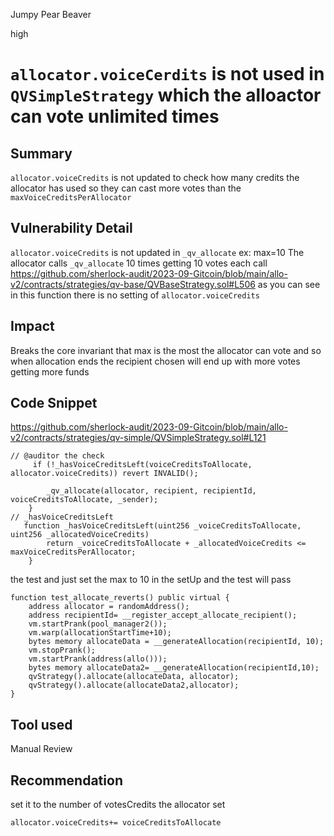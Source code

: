Jumpy Pear Beaver

high

# `allocator.voiceCerdits` is not used in `QVSimpleStrategy` which the alloactor can vote unlimited times
## Summary
`allocator.voiceCredits` is not updated to check how many credits the allocator has used so they can cast more votes than the `maxVoiceCreditsPerAllocator`
## Vulnerability Detail
`allocator.voiceCredits` is not updated in `_qv_allocate` 
ex:
max=10
The allocator calls `_qv_allocate` 10 times getting 10 votes each call 
https://github.com/sherlock-audit/2023-09-Gitcoin/blob/main/allo-v2/contracts/strategies/qv-base/QVBaseStrategy.sol#L506
as you can see in this function there is no setting of `allocator.voiceCredits`
## Impact
Breaks the core invariant that max is the most the allocator can vote and so when allocation ends the recipient chosen will end up with more votes getting more funds 
## Code Snippet
https://github.com/sherlock-audit/2023-09-Gitcoin/blob/main/allo-v2/contracts/strategies/qv-simple/QVSimpleStrategy.sol#L121
```solidity
// @auditor the check 
     if (!_hasVoiceCreditsLeft(voiceCreditsToAllocate, allocator.voiceCredits)) revert INVALID();

        _qv_allocate(allocator, recipient, recipientId, voiceCreditsToAllocate, _sender);
    }
// _hasVoiceCreditsLeft
   function _hasVoiceCreditsLeft(uint256 _voiceCreditsToAllocate, uint256 _allocatedVoiceCredits)
        return _voiceCreditsToAllocate + _allocatedVoiceCredits <= maxVoiceCreditsPerAllocator;
    }
```
the test and just set the max to 10 in the setUp and the test will pass 
```solidity
function test_allocate_reverts() public virtual {
    address allocator = randomAddress();
    address recipientId= __register_accept_allocate_recipient();
    vm.startPrank(pool_manager2());
    vm.warp(allocationStartTime+10);
    bytes memory allocateData = __generateAllocation(recipientId, 10);
    vm.stopPrank();
    vm.startPrank(address(allo()));
    bytes memory allocateData2= __generateAllocation(recipientId,10);
    qvStrategy().allocate(allocateData, allocator);
    qvStrategy().allocate(allocateData2,allocator);
}

```
## Tool used

Manual Review

## Recommendation
set it to the number of votesCredits the allocator set 
```solidity
allocator.voiceCredits+= voiceCreditsToAllocate
```